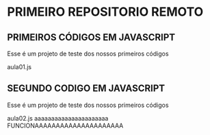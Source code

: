 # PRIMEIRO REPOSITORIO REMOTO

## PRIMEIROS CÓDIGOS EM JAVASCRIPT
Esse é um projeto de teste dos nossos primeiros códigos 

aula01.js

## SEGUNDO CODIGO EM JAVASCRIPT 
Esse é um projeto de teste dos nossos primeiros códigos 

aula02.js aaaaaaaaaaaaaaaaaaaaaa FUNCIONAAAAAAAAAAAAAAAAAAAAA